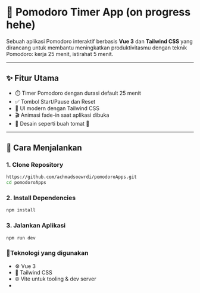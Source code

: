 # 🍅 Pomodoro Timer App (on progress hehe)

Sebuah aplikasi Pomodoro interaktif berbasis **Vue 3** dan **Tailwind CSS** yang dirancang untuk membantu meningkatkan produktivitasmu dengan teknik Pomodoro: kerja 25 menit, istirahat 5 menit.

---

## ✨ Fitur Utama

- ⏱️ Timer Pomodoro dengan durasi default 25 menit
- ✅ Tombol Start/Pause dan Reset
- 💅 UI modern dengan Tailwind CSS
- 🎬 Animasi fade-in saat aplikasi dibuka
- 🌈 Desain seperti buah tomat 🍅

---

## 🚀 Cara Menjalankan

### 1. Clone Repository

```bash
https://github.com/achmadsoewrdi/pomodoroApps.git
cd pomodoroApps
```

### 2. Install Dependencies
```bash
npm install
```

### 3. Jalankan Aplikasi
```bash
npm run dev
```

### 🧩Teknologi yang digunakan
- ⚙️ Vue 3
- 🎨 Tailwind CSS
- 🌐 Vite untuk tooling & dev server
- 


